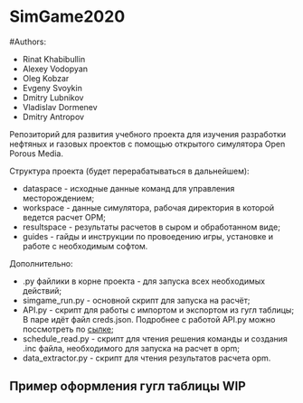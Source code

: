 # SimGame2020 
#Authors:
* Rinat Khabibullin
* Alexey Vodopyan
* Oleg Kobzar 
* Evgeny Svoykin
* Dmitry Lubnikov
* Vladislav Dormenev
* Dmitry Antropov

Репозиторий для развития учебного проекта для изучения разработки нефтяных и газовых проектов с помощью открытого симулятора Open Porous Media.

Структура проекта (будет перерабатываться в дальнейшем):
* dataspace - исходные данные команд для управления месторождением;
* workspace - данные симулятора, рабочая директория в которой ведется расчет OPM;
* resultspace - результаты расчетов в сыром и обработанном виде;
* guides - гайды и инструкции по провоедению игры, установке и работе с необходимым софтом.

Дополнительно:
* .py файлики в корне проекта - для запуска всех необходимых действий;
* simgame_run.py - основной скрипт для запуска на расчёт;
* API.py - скрипт для работы с импортом и экспортом из гугл таблицы;
В паре идёт файл creds.json. Подробнее с работой API.py можно поссмотреть по [сылке](https://www.youtube.com/watch?v=Bf8KHZtcxnA&ab_channel=%D0%94%D0%B8%D0%B4%D0%B6%D0%B8%D1%82%D0%B0%D0%BB%D0%B8%D0%B7%D0%B8%D1%80%D1%83%D0%B9%21);
* schedule_read.py - скрипт для чтения решения команды и создания .inс файла, необходимого для запуска на расчет в opm;
* data_extractor.py - скрипт для чтения результатов расчета opm.

## Пример оформления гугл таблицы WIP
